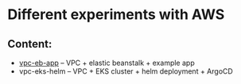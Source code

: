 # Different experiments with AWS

## Content: 
 - [vpc-eb-app](tree/master/vpc-eks-helm) – VPC + elastic beanstalk + example app
 - vpc-eks-helm – VPC + EKS cluster + helm deployment + ArgoCD
